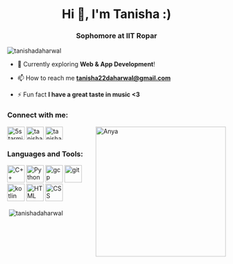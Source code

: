 <h1 align="center">Hi 👋, I'm Tanisha :)</h1>
<h3 align="center">Sophomore at IIT Ropar</h3>

<p align="left"> <img src="https://komarev.com/ghpvc/?username=tanishadaharwal&label=Profile%20views&color=0e75b6&style=flat" alt="tanishadaharwal" /> </p>

- 🌱 Currently exploring **Web & App Development**!

- 📫 How to reach me **tanisha22daharwal@gmail.com**

- ⚡ Fun fact **I have a great taste in music <3**
<h3 align="left">Connect with me:</h3>
<img align="right" alt="Anya" width="300" src="https://user-images.githubusercontent.com/92244020/208748373-ec085b1b-5f89-4f23-a502-f94e8861d1c3.png">
<p align="left">
<a href="https://twitter.com/5starmichelin_5" target="blank"><img align="center" src="https://pics.freeicons.io/uploads/icons/png/7723321031557740373-512.png" alt="5starmichelin_5" height="30" width="40" /></a>
<a href="https://linkedin.com/in/tanisha-daharwal-4b2394226" target="blank"><img align="center" src="https://pics.freeicons.io/uploads/icons/png/16090541531530099327-512.png" alt="tanisha-daharwal-4b2394226" height="30" width="40" /></a>
<a href="https://instagram.com/tanisha.on.ig" target="blank"><img align="center" src="https://pics.freeicons.io/uploads/icons/png/6590558241561032669-512.png" alt="tanisha.on.ig" height="30" width="40" /></a>
</p>


<h3 align="left">Languages and Tools:</h3>
<p align="left"> 
<img src="https://pics.freeicons.io/uploads/icons/png/9096637371536208089-512.png" alt="C++" width="40" height="40"/>
<img src="https://pics.freeicons.io/uploads/icons/png/12785093741551942290-512.png" alt="Python" width="40" height="40"/>
<img src="https://www.vectorlogo.zone/logos/google_cloud/google_cloud-icon.svg" alt="gcp" width="40" height="40"/>
<img src="https://www.vectorlogo.zone/logos/git-scm/git-scm-icon.svg" alt="git" width="40" height="40"/>
<img src="https://www.vectorlogo.zone/logos/kotlinlang/kotlinlang-icon.svg" alt="kotlin" width="40" height="40"/>
<img src="https://pics.freeicons.io/uploads/icons/png/14072054271548141949-512.png" alt="HTML" width="40" height="40"/>
<img src="https://pics.freeicons.io/uploads/icons/png/632690741557997006-512.png" alt="CSS" width="40" height="40"/>
 
 </p>

<p>&nbsp;<img align="center" src="https://github-readme-stats.vercel.app/api?username=tanishadaharwal&show_icons=true&locale=en" alt="tanishadaharwal" /></p>
